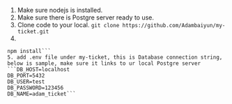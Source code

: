 1. Make sure nodejs is installed.
2. Make sure there is Postgre server ready to use.
3. Clone code to your local.
```git clone https://github.com/Adambaiyun/my-ticket.git```
4. 
```cd my-ticket
npm install```
5. add .env file under my-ticket, this is Database connection string, below is sample, make sure it links to ur local Postgre server
```DB_HOST=localhost
DB_PORT=5432
DB_USER=test
DB_PASSWORD=123456
DB_NAME=adam_ticket```
